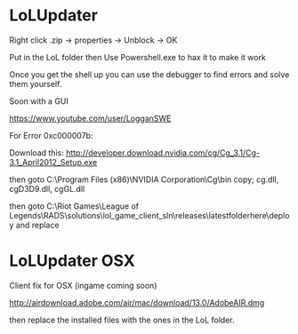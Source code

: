 LoLUpdater
==========
Right click .zip -> properties -> Unblock -> OK

Put in the LoL folder then Use Powershell.exe to hax it to make it work

Once you get the shell up you can use the debugger to find errors and solve them yourself.

Soon with a GUI

https://www.youtube.com/user/LogganSWE



For Error 0xc000007b:

Download this: http://developer.download.nvidia.com/cg/Cg_3.1/Cg-3.1_April2012_Setup.exe

then goto C:\Program Files (x86)\NVIDIA Corporation\Cg\bin
copy; cg.dll, cgD3D9.dll, cgGL.dll

then goto C:\Riot Games\League of Legends\RADS\solutions\lol_game_client_sln\releases\latestfolderhere\deploy and replace




LoLUpdater OSX
==============
Client fix for OSX (ingame coming soon)

http://airdownload.adobe.com/air/mac/download/13.0/AdobeAIR.dmg

then replace the installed files with the ones in the LoL folder.

